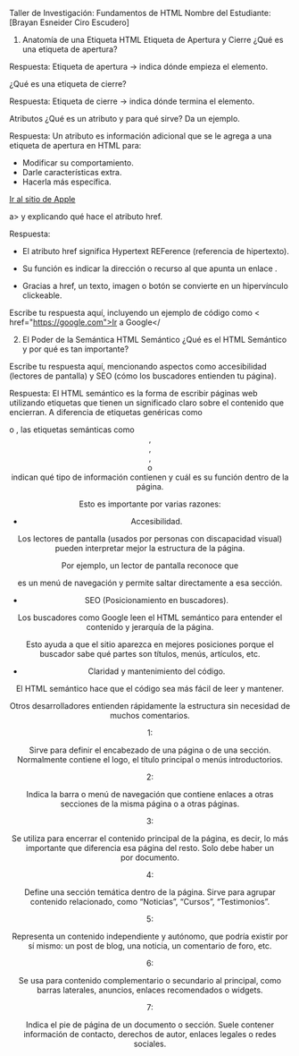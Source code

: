 Taller de Investigación: Fundamentos de HTML
Nombre del Estudiante: [Brayan Esneider Ciro Escudero]

1. Anatomía de una Etiqueta HTML
Etiqueta de Apertura y Cierre
¿Qué es una etiqueta de apertura?

Respuesta:
Etiqueta de apertura → indica dónde empieza el elemento.

¿Qué es una etiqueta de cierre?

Respuesta:
Etiqueta de cierre → indica dónde termina el elemento.

Atributos
¿Qué es un atributo y para qué sirve? Da un ejemplo.

Respuesta: 
Un atributo es información adicional que se le agrega a una etiqueta de apertura en HTML para:
* Modificar su comportamiento.
* Darle características extra.
* Hacerla más específica.

<a href="https://www.apple.com">Ir al sitio de Apple</a>

a> y explicando qué hace el atributo href.

Respuesta: 
* El atributo href significa Hypertext REFerence (referencia de hipertexto).

* Su función es indicar la dirección o recurso al que apunta un enlace <a>.

* Gracias a href, un texto, imagen o botón se convierte en un hipervínculo clickeable.

Escribe tu respuesta aquí, incluyendo un ejemplo de código como < href="https://google.com">Ir a Google</

2. El Poder de la Semántica
HTML Semántico
¿Qué es el HTML Semántico y por qué es tan importante?

Escribe tu respuesta aquí, mencionando aspectos como accesibilidad (lectores de pantalla) y SEO (cómo los buscadores entienden tu página).

Respuesta:
El HTML semántico es la forma de escribir páginas web utilizando etiquetas que tienen un significado claro sobre el contenido que encierran. A diferencia de etiquetas genéricas como <div> o <span>, las etiquetas semánticas como <header>, <nav>, <main>, <article> o <footer> indican qué tipo de información contienen y cuál es su función dentro de la página.

Esto es importante por varias razones:

* Accesibilidad.

Los lectores de pantalla (usados por personas con discapacidad visual) pueden interpretar mejor la estructura de la página.

Por ejemplo, un lector de pantalla reconoce que <nav> es un menú de navegación y permite saltar directamente a esa sección.

* SEO (Posicionamiento en buscadores).

Los buscadores como Google leen el HTML semántico para entender el contenido y jerarquía de la página.

Esto ayuda a que el sitio aparezca en mejores posiciones porque el buscador sabe qué partes son títulos, menús, artículos, etc.

* Claridad y mantenimiento del código.

El HTML semántico hace que el código sea más fácil de leer y mantener.

Otros desarrolladores entienden rápidamente la estructura sin necesidad de muchos comentarios.

1: <header>
Sirve para definir el encabezado de una página o de una sección. Normalmente contiene el logo, el título principal o menús introductorios.

2: <nav>
Indica la barra o menú de navegación que contiene enlaces a otras secciones de la misma página o a otras páginas.

3: <main>
Se utiliza para encerrar el contenido principal de la página, es decir, lo más importante que diferencia esa página del resto. Solo debe haber un <main> por documento.

4: <section>
Define una sección temática dentro de la página. Sirve para agrupar contenido relacionado, como “Noticias”, “Cursos”, “Testimonios”.

5: <article>
Representa un contenido independiente y autónomo, que podría existir por sí mismo: un post de blog, una noticia, un comentario de foro, etc.

6: <aside>
Se usa para contenido complementario o secundario al principal, como barras laterales, anuncios, enlaces recomendados o widgets.

7: <footer>
Indica el pie de página de un documento o sección. Suele contener información de contacto, derechos de autor, enlaces legales o redes sociales.

